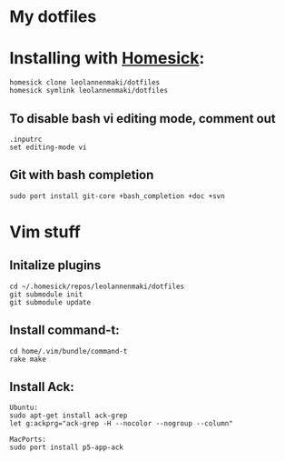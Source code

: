 # My dotfiles

# Installing with [Homesick][homesick]:
	homesick clone leolannenmaki/dotfiles
	homesick symlink leolannenmaki/dotfiles

## To disable bash vi editing mode, comment out
	.inputrc
	set editing-mode vi

## Git with bash completion 
	sudo port install git-core +bash_completion +doc +svn


# Vim stuff

## Initalize plugins
	cd ~/.homesick/repos/leolannenmaki/dotfiles
	git submodule init
	git submodule update

## Install command-t:
	cd home/.vim/bundle/command-t
	rake make

## Install Ack:
	Ubuntu:
	sudo apt-get install ack-grep
	let g:ackprg="ack-grep -H --nocolor --nogroup --column"
	
	MacPorts:
	sudo port install p5-app-ack

[homesick]: http://github.com/technicalpickles/homesick
